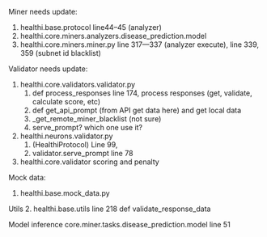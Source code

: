 Miner needs update:
1. healthi.base.protocol line44–45 (analyzer)
2. healthi.core.miners.analyzers.disease_prediction.model
3. healthi.core.miners.miner.py line 317—337 (analyzer execute), line 339, 359 (subnet id blacklist)

Validator needs update:
1. healthi.core.validators.validator.py
    1. def process_responses  line 174,  process responses (get, validate, calculate score, etc)
    2. def get_api_prompt (from API get data here) and get local data
    3. _get_remote_miner_blacklist (not sure)
    4. serve_prompt? which one use it?
2. healthi.neurons.validator.py 
    1. (HealthiProtocol) Line 99,  
    2. validator.serve_prompt line 78
3. healthi.core.validator   scoring and penalty

Mock data:
1. healthi.base.mock_data.py

Utils
2. healthi.base.utils line 218 def validate_response_data

Model inference
core.miner.tasks.disease_prediction.model  line 51